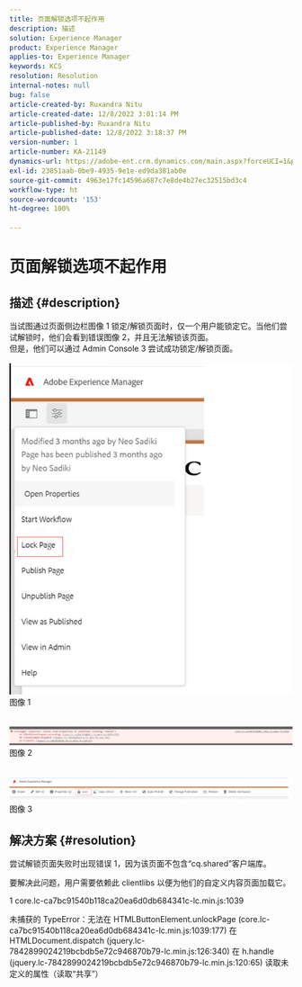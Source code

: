 ```yaml
---
title: 页面解锁选项不起作用
description: 描述
solution: Experience Manager
product: Experience Manager
applies-to: Experience Manager
keywords: KCS
resolution: Resolution
internal-notes: null
bug: false
article-created-by: Ruxandra Nitu
article-created-date: 12/8/2022 3:01:14 PM
article-published-by: Ruxandra Nitu
article-published-date: 12/8/2022 3:18:37 PM
version-number: 1
article-number: KA-21149
dynamics-url: https://adobe-ent.crm.dynamics.com/main.aspx?forceUCI=1&pagetype=entityrecord&etn=knowledgearticle&id=6c4cce23-0977-ed11-81aa-6045bd006a22
exl-id: 23051aab-0be9-4935-9e1e-ed9da381ab0e
source-git-commit: 4963e17fc14596a687c7e8de4b27ec32515bd3c4
workflow-type: ht
source-wordcount: '153'
ht-degree: 100%

---
```


# 页面解锁选项不起作用

## 描述 {#description}

当试图通过页面侧边栏图像 1 锁定/解锁页面时，仅一个用户能锁定它。当他们尝试解锁时，他们会看到错误图像 2，并且无法解锁该页面。<br>但是，他们可以通过 Admin Console 3 尝试成功锁定/解锁页面。<br> <br>![](assets/___b57d848c-0b77-ed11-81aa-6045bd006a22___.png)<br>图像 1<br> <br> <br>![](assets/___41e58f92-0b77-ed11-81aa-6045bd006a22___.png)<br>图像 2<br> <br> <br>![](assets/___43e58f92-0b77-ed11-81aa-6045bd006a22___.png)<br>图像 3

## 解决方案 {#resolution}


尝试解锁页面失败时出现错误 1，因为该页面不包含“cq.shared”客户端库。

要解决此问题，用户需要依赖此 clientlibs 以便为他们的自定义内容页面加载它。





1 core.lc-ca7bc91540b118ca20ea6d0db684341c-lc.min.js:1039

未捕获的 TypeError：无法在 HTMLButtonElement.unlockPage (core.lc-ca7bc91540b118ca20ea6d0db684341c-lc.min.js:1039:177)
在 HTMLDocument.dispatch (jquery.lc-7842899024219bcbdb5e72c946870b79-lc.min.js:126:340)
在 h.handle (jquery.lc-7842899024219bcbdb5e72c946870b79-lc.min.js:120:65)
读取未定义的属性（读取“共享”）
